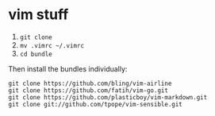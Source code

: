 # vim stuff

1. `git clone`
2. `mv .vimrc ~/.vimrc`
3. `cd bundle`

Then install the bundles individually:

```
git clone https://github.com/bling/vim-airline
git clone https://github.com/fatih/vim-go.git
git clone https://github.com/plasticboy/vim-markdown.git
git clone git://github.com/tpope/vim-sensible.git
```
